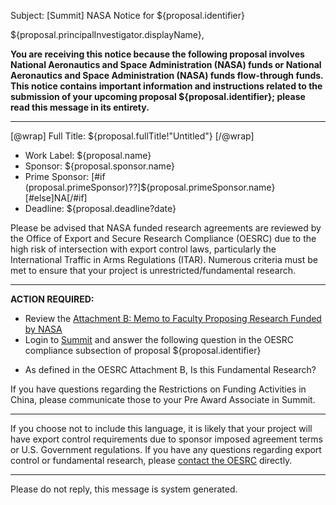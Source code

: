 Subject: [Summit] NASA Notice for ${proposal.identifier}

${proposal.principalInvestigator.displayName},

**You are receiving this notice because the following proposal involves National Aeronautics and Space Administration (NASA) funds or National Aeronautics and Space Administration (NASA) funds flow-through funds. This notice contains important information and instructions related to the submission of your upcoming proposal ${proposal.identifier}; please read this message in its entirety.**

------------------------------------------------------------------------

[@wrap]
Full Title: ${proposal.fullTitle!"Untitled"}
[/@wrap]

* Work Label: ${proposal.name}
* Sponsor: ${proposal.sponsor.name}
* Prime Sponsor: [#if (proposal.primeSponsor)??]${proposal.primeSponsor.name}[#else]NA[/#if]
* Deadline: ${proposal.deadline?date}

Please be advised that NASA funded research agreements are reviewed by the Office of Export and Secure Research Compliance (OESRC) due to the high risk of intersection with export control laws, particularly the International Traffic in Arms Regulations (ITAR).  Numerous criteria must be met to ensure that your project is unrestricted/fundamental research.

------------------------------------------------------------------------

**ACTION REQUIRED:**  

* Review the [Attachment B: Memo to Faculty Proposing Research Funded by NASA](http://oesrc.researchcompliance.vt.edu/sites/oesrc.researchcompliance.vt.edu/files/attachment_b_nasa_memo.pdf)
* Login to [Summit](${proposalLink}) and answer the following question in the OESRC compliance subsection of proposal ${proposal.identifier}
- As defined in the OESRC Attachment B, Is this Fundamental Research?

If you have questions regarding the Restrictions on Funding Activities in China, please communicate those to your Pre Award Associate in Summit.

------------------------------------------------------------------------

If you choose not to include this language, it is likely that your project will have export control requirements due to sponsor imposed agreement terms or U.S. Government regulations.  If you have any questions regarding export control or fundamental research, please [contact the OESRC](http://www.oesrc.researchcompliance.vt.edu/Contacts/) directly.

------------------------------------------------------------------------
Please do not reply, this message is system generated.
